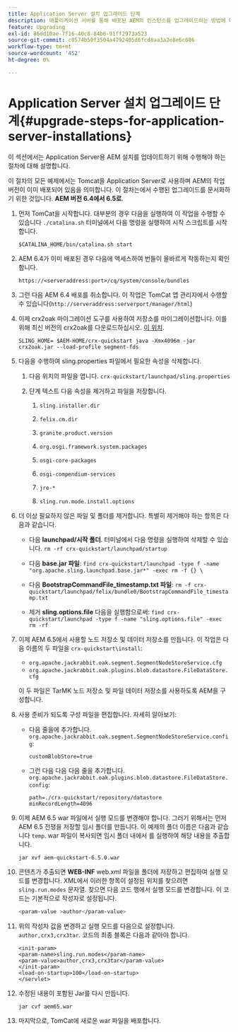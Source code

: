 ```yaml
---
title: Application Server 설치 업그레이드 단계
description: 애플리케이션 서버를 통해 배포된 AEM의 인스턴스를 업그레이드하는 방법에 대해 알아봅니다.
feature: Upgrading
exl-id: 86dd10ae-7f16-40c8-84b6-91ff2973a523
source-git-commit: c0574b50f3504a4792405d6fcd8aa3a2e8e6c686
workflow-type: tm+mt
source-wordcount: '452'
ht-degree: 0%

---
```


# Application Server 설치 업그레이드 단계{#upgrade-steps-for-application-server-installations}

이 섹션에서는 Application Server용 AEM 설치를 업데이트하기 위해 수행해야 하는 절차에 대해 설명합니다.

이 절차의 모든 예제에서는 Tomcat을 Application Server로 사용하며 AEM의 작업 버전이 이미 배포되어 있음을 의미합니다. 이 절차는에서 수행된 업그레이드를 문서화하기 위한 것입니다. **AEM 버전 6.4에서 6.5로**.

1. 먼저 TomCat을 시작합니다. 대부분의 경우 다음을 실행하여 이 작업을 수행할 수 있습니다 `./catalina.sh` 터미널에서 다음 명령을 실행하여 시작 스크립트를 시작합니다.

   ```shell
   $CATALINA_HOME/bin/catalina.sh start
   ```

1. AEM 6.4가 이미 배포된 경우 다음에 액세스하여 번들이 올바르게 작동하는지 확인합니다.

   ```shell
   https://<serveraddress:port>/cq/system/console/bundles
   ```

1. 그런 다음 AEM 6.4 배포를 취소합니다. 이 작업은 TomCat 앱 관리자에서 수행할 수 있습니다(`http://serveraddress:serverport/manager/html`)

1. 이제 crx2oak 마이그레이션 도구를 사용하여 저장소를 마이그레이션합니다. 이를 위해 최신 버전의 crx2oak를 다운로드하십시오. [이 위치](https://repo1.maven.org/maven2/com/adobe/granite/crx2oak/).

   ```shell
   SLING_HOME= $AEM-HOME/crx-quickstart java -Xmx4096m -jar crx2oak.jar --load-profile segment-fds
   ```

1. 다음을 수행하여 sling.properties 파일에서 필요한 속성을 삭제합니다.

   1. 다음 위치의 파일을 엽니다. `crx-quickstart/launchpad/sling.properties`
   1. 단계 텍스트 다음 속성을 제거하고 파일을 저장합니다.

      1. `sling.installer.dir`

      1. `felix.cm.dir`

      1. `granite.product.version`

      1. `org.osgi.framework.system.packages`

      1. `osgi-core-packages`

      1. `osgi-compendium-services`

      1. `jre-*`

      1. `sling.run.mode.install.options`

1. 더 이상 필요하지 않은 파일 및 폴더를 제거합니다. 특별히 제거해야 하는 항목은 다음과 같습니다.

   * 다음 **launchpad/시작 폴더**. 터미널에서 다음 명령을 실행하여 삭제할 수 있습니다. `rm -rf crx-quickstart/launchpad/startup`

   * 다음 **base.jar 파일**: `find crx-quickstart/launchpad -type f -name "org.apache.sling.launchpad.base.jar*" -exec rm -f {} \`

   * 다음 **BootstrapCommandFile_timestamp.txt 파일**: `rm -f crx-quickstart/launchpad/felix/bundle0/BootstrapCommandFile_timestamp.txt`

   * 제거 **sling.options.file** 다음을 실행함으로써: `find crx-quickstart/launchpad -type f -name "sling.options.file" -exec rm -rf`

1. 이제 AEM 6.5에서 사용할 노드 저장소 및 데이터 저장소를 만듭니다. 이 작업은 다음 이름의 두 파일을 `crx-quickstart\install`:

   * `org.apache.jackrabbit.oak.segment.SegmentNodeStoreService.cfg`
   * `org.apache.jackrabbit.oak.plugins.blob.datastore.FileDataStore.cfg`

   이 두 파일은 TarMK 노드 저장소 및 파일 데이터 저장소를 사용하도록 AEM을 구성합니다.

1. 사용 준비가 되도록 구성 파일을 편집합니다. 자세히 알아보기:

   * 다음 줄을에 추가합니다. `org.apache.jackrabbit.oak.segment.SegmentNodeStoreService.config`:

      `customBlobStore=true`

   * 그런 다음 다음 다음 줄을 추가합니다. `org.apache.jackrabbit.oak.plugins.blob.datastore.FileDataStore.config`:

      ```
      path=./crx-quickstart/repository/datastore
      minRecordLength=4096
      ```

1. 이제 AEM 6.5 war 파일에서 실행 모드를 변경해야 합니다. 그러기 위해서는 먼저 AEM 6.5 전쟁을 저장할 임시 폴더를 만듭니다. 이 예제의 폴더 이름은 다음과 같습니다 `temp`. war 파일이 복사되면 임시 폴더 내에서 를 실행하여 해당 내용을 추출합니다.

   ```
   jar xvf aem-quickstart-6.5.0.war
   ```

1. 콘텐츠가 추출되면 **WEB-INF** web.xml 파일을 폴더에 저장하고 편집하여 실행 모드를 변경합니다. XML에서 이러한 항목이 설정된 위치를 찾으려면 `sling.run.modes` 문자열. 찾으면 다음 코드 행에서 실행 모드를 변경합니다. 이 코드는 기본적으로 작성자로 설정됩니다.

   ```bash
   <param-value >author</param-value>
   ```

1. 위의 작성자 값을 변경하고 실행 모드를 다음으로 설정합니다. `author,crx3,crx3tar`. 코드의 최종 블록은 다음과 같아야 합니다.

   ```
   <init-param>
   <param-name>sling.run.modes</param-name>
   <param-value>author,crx3,crx3tar</param-value>
   </init-param>
   <load-on-startup>100</load-on-startup>
   </servlet>
   ```

1. 수정된 내용이 포함된 Jar를 다시 만듭니다.

   ```bash
   jar cvf aem65.war
   ```

1. 마지막으로, TomCat에 새로운 war 파일을 배포합니다.
